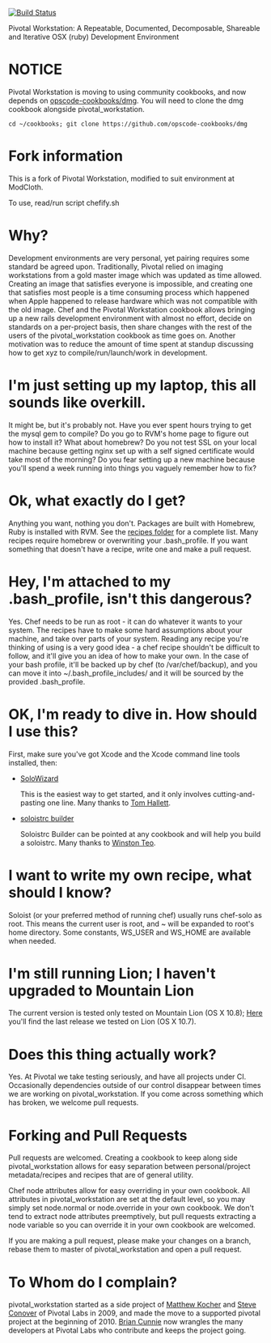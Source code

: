 [![Build Status](https://secure.travis-ci.org/pivotal/pivotal_workstation.png)](http://travis-ci.org/pivotal/pivotal_workstation)

Pivotal Workstation: A Repeatable, Documented, Decomposable, Shareable and Iterative OSX (ruby) Development Environment

# NOTICE
Pivotal Workstation is moving to using community cookbooks, and now depends on [opscode-cookbooks/dmg](https://github.com/opscode-cookbooks/dmg).  You will need to clone the dmg cookbook alongside pivotal_workstation.

	cd ~/cookbooks; git clone https://github.com/opscode-cookbooks/dmg

# Fork information
This is a fork of Pivotal Workstation, modified to suit environment at ModCloth.

To use, read/run script chefify.sh

# Why?
Development environments are very personal, yet pairing requires some standard be agreed upon.  Traditionally, Pivotal relied on imaging workstations from a gold master image which was updated as time allowed.  Creating an image that satisfies everyone is impossible, and creating one that satisfies most people is a time consuming process which happened when Apple happened to release hardware which was not compatible with the old image.  Chef and the Pivotal Workstation cookbook allows bringing up a new rails development environment with almost no effort, decide on standards on a per-project basis, then share changes with the rest of the users of the pivotal_workstation cookbook as time goes on.  Another motivation was to reduce the amount of time spent at standup discussing how to get xyz to compile/run/launch/work in development.

# I'm just setting up my laptop, this all sounds like overkill.
It might be, but it's probably not.  Have you ever spent hours trying to get the mysql gem to compile?  Do you go to RVM's home page to figure out how to install it?  What about homebrew?  Do you not test SSL on your local machine because getting nginx set up with a self signed certificate would take most of the morning?  Do you fear setting up a new machine because you'll spend a week running into things you vaguely remember how to fix?

# Ok, what exactly do I get?
Anything you want, nothing you don't.  Packages are built with Homebrew, Ruby is installed with RVM.  See the [recipes folder](https://github.com/pivotal/pivotal_workstation/tree/master/recipes) for a complete list.  Many recipes require homebrew or overwriting your .bash_profile.  If you want something that doesn't have a recipe, write one and make a pull request.

# Hey, I'm attached to my .bash_profile, isn't this dangerous?
Yes.  Chef needs to be run as root - it can do whatever it wants to your system.  The recipes have to make some hard assumptions about your machine, and take over parts of your system.  Reading any recipe you're thinking of using is a very good idea - a chef recipe shouldn't be difficult to follow, and it'll give you an idea of how to make your own.  In the case of your bash profile, it'll be backed up by chef (to /var/chef/backup), and you can move it into ~/.bash_profile_includes/ and it will be sourced by the provided .bash_profile.

# OK, I'm ready to dive in. How should I use this?

First, make sure you've got Xcode and the Xcode command line tools installed, then:

- [SoloWizard](http://www.solowizard.com/)

	This is the easiest way to get started, and it only involves cutting-and-pasting one line.  Many thanks to [Tom Hallett](https://github.com/tommyh/).
	
- [soloistrc builder](http://soloistrc-builder.herokuapp.com/)
	
	Soloistrc Builder can be pointed at any cookbook and will help you build a soloistrc. Many thanks to [Winston Teo](https://github.com/winston/).

# I want to write my own recipe, what should I know?
Soloist (or your preferred method of running chef) usually runs chef-solo as root.  This means the current user is root, and ~ will be expanded to root's home directory.  Some constants, WS_USER and WS_HOME are available when needed.

# I'm still running Lion; I haven't upgraded to Mountain Lion
The current version is tested only tested on Mountain Lion (OS X 10.8); [Here](https://github.com/pivotal/pivotal_workstation/zipball/last_lion_release) you'll find the last release we tested on Lion (OS X 10.7).

# Does this thing actually work?
Yes.  At Pivotal we take testing seriously, and have all projects under CI. Occasionally dependencies outside of our control disappear between times we are working on pivotal_workstation.  If you come across something which has broken, we welcome pull requests.

# Forking and Pull Requests
Pull requests are welcomed.  Creating a cookbook to keep along side pivotal_workstation allows for easy separation between personal/project metadata/recipes and recipes that are of general utility.

Chef node attributes allow for easy overriding in your own cookbook.  All attributes in pivotal_workstation are set at the default level, so you may simply set node.normal or node.override in your own cookbook.  We don't tend to extract node attributes preemptively, but pull requests extracting a node variable so you can override it in your own cookbook are welcomed.

If you are making a pull request, please make your changes on a branch, rebase them to master of pivotal_workstation and open a pull request.

# To Whom do I complain?
pivotal_workstation started as a side project of [Matthew Kocher](https://github.com/mkocher) and [Steve Conover](https://github.com/sconover) of Pivotal Labs in 2009, and made the move to a supported pivotal project at the beginning of 2010. [Brian Cunnie](https://github.com/briancunnie) now wrangles the many developers at Pivotal Labs who contribute and keeps the project going.
